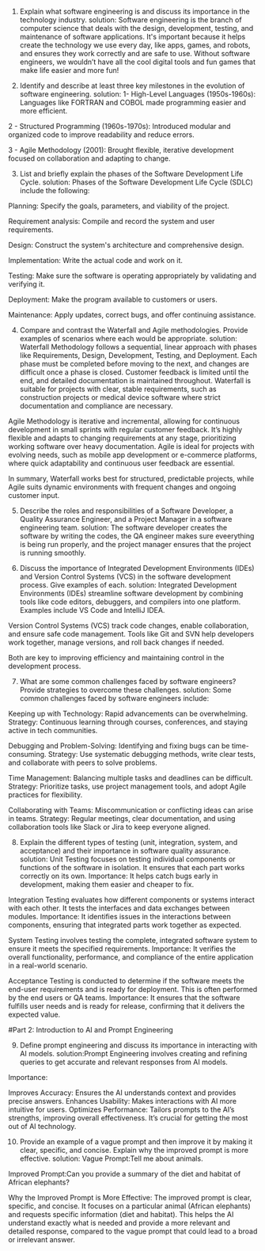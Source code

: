1. Explain what software engineering is and discuss its importance in the technology industry.
   solution: Software engineering is the branch of computer science that deals with the design, development, testing, and maintenance of software applications. It's important because it helps create the technology we use every day, like apps, games, and robots, and ensures they work correctly and are safe to use. Without software engineers, we wouldn’t have all the cool digital tools and fun games that make life easier and more fun!

2. Identify and describe at least three key milestones in the evolution of software engineering.
   solution: 1- High-Level Languages (1950s-1960s): Languages like FORTRAN and COBOL made programming easier and more efficient.

2 - Structured Programming (1960s-1970s): Introduced modular and organized code to improve readability and reduce errors.

3 - Agile Methodology (2001): Brought flexible, iterative development focused on collaboration and adapting to change.

3. List and briefly explain the phases of the Software Development Life Cycle.
   solution: Phases of the Software Development Life Cycle (SDLC) include the following:

Planning: Specify the goals, parameters, and viability of the project.

Requirement analysis: Compile and record the system and user requirements.

Design: Construct the system's architecture and comprehensive design.

Implementation: Write the actual code and work on it.

Testing: Make sure the software is operating appropriately by validating and verifying it.

Deployment: Make the program available to customers or users.

Maintenance: Apply updates, correct bugs, and offer continuing assistance.

4. Compare and contrast the Waterfall and Agile methodologies. Provide examples of scenarios where each would be appropriate.
   solution: Waterfall Methodology follows a sequential, linear approach with phases like Requirements, Design, Development, Testing, and Deployment. Each phase must be completed before moving to the next, and changes are difficult once a phase is closed. Customer feedback is limited until the end, and detailed documentation is maintained throughout. Waterfall is suitable for projects with clear, stable requirements, such as construction projects or medical device software where strict documentation and compliance are necessary.

Agile Methodology is iterative and incremental, allowing for continuous development in small sprints with regular customer feedback. It’s highly flexible and adapts to changing requirements at any stage, prioritizing working software over heavy documentation. Agile is ideal for projects with evolving needs, such as mobile app development or e-commerce platforms, where quick adaptability and continuous user feedback are essential.

In summary, Waterfall works best for structured, predictable projects, while Agile suits dynamic environments with frequent changes and ongoing customer input.

5. Describe the roles and responsibilities of a Software Developer, a Quality Assurance Engineer, and a Project Manager in a software engineering team.
   solution: The software developer creates the software by writing the codes, the QA engineer makes sure eveerything is being run properly, and the project manager ensures that the project is running smoothly.

6. Discuss the importance of Integrated Development Environments (IDEs) and Version Control Systems (VCS) in the software development process. Give examples of each.
   solution: Integrated Development Environments (IDEs) streamline software development by combining tools like code editors, debuggers, and compilers into one platform. Examples include VS Code and IntelliJ IDEA.

Version Control Systems (VCS) track code changes, enable collaboration, and ensure safe code management. Tools like Git and SVN help developers work together, manage versions, and roll back changes if needed.

Both are key to improving efficiency and maintaining control in the development process.

7. What are some common challenges faced by software engineers? Provide strategies to overcome these challenges.
   solution: Some common challenges faced by software engineers include:

Keeping up with Technology: Rapid advancements can be overwhelming.
Strategy: Continuous learning through courses, conferences, and staying active in tech communities.

Debugging and Problem-Solving: Identifying and fixing bugs can be time-consuming.
Strategy: Use systematic debugging methods, write clear tests, and collaborate with peers to solve problems.

Time Management: Balancing multiple tasks and deadlines can be difficult.
Strategy: Prioritize tasks, use project management tools, and adopt Agile practices for flexibility.

Collaborating with Teams: Miscommunication or conflicting ideas can arise in teams.
Strategy: Regular meetings, clear documentation, and using collaboration tools like Slack or Jira to keep everyone aligned.

8. Explain the different types of testing (unit, integration, system, and acceptance) and their importance in software quality assurance.
   solution: Unit Testing focuses on testing individual components or functions of the software in isolation. It ensures that each part works correctly on its own. Importance: It helps catch bugs early in development, making them easier and cheaper to fix.

Integration Testing evaluates how different components or systems interact with each other. It tests the interfaces and data exchanges between modules. Importance: It identifies issues in the interactions between components, ensuring that integrated parts work together as expected.

System Testing involves testing the complete, integrated software system to ensure it meets the specified requirements. Importance: It verifies the overall functionality, performance, and compliance of the entire application in a real-world scenario.

Acceptance Testing is conducted to determine if the software meets the end-user requirements and is ready for deployment. This is often performed by the end users or QA teams. Importance: It ensures that the software fulfills user needs and is ready for release, confirming that it delivers the expected value.

#Part 2: Introduction to AI and Prompt Engineering

9. Define prompt engineering and discuss its importance in interacting with AI models.
   solution:Prompt Engineering involves creating and refining queries to get accurate and relevant responses from AI models.

Importance:

Improves Accuracy: Ensures the AI understands context and provides precise answers.
Enhances Usability: Makes interactions with AI more intuitive for users.
Optimizes Performance: Tailors prompts to the AI’s strengths, improving overall effectiveness.
It’s crucial for getting the most out of AI technology.

10. Provide an example of a vague prompt and then improve it by making it clear, specific, and concise. Explain why the improved prompt is more effective.
    solution: Vague Prompt:Tell me about animals.

Improved Prompt:Can you provide a summary of the diet and habitat of African elephants?

Why the Improved Prompt is More Effective:
The improved prompt is clear, specific, and concise. It focuses on a particular animal (African elephants) and requests specific information (diet and habitat). This helps the AI understand exactly what is needed and provide a more relevant and detailed response, compared to the vague prompt that could lead to a broad or irrelevant answer.
